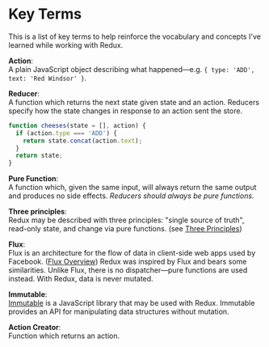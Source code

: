 # Key Terms
This is a list of key terms to help reinforce the vocabulary and concepts I've learned while working
with Redux.

**Action**:  
A plain JavaScript object describing what happened&mdash;e.g. `{ type: 'ADD', text: 'Red Windsor' }`.

**Reducer**:  
A function which returns the next state given state and an action. Reducers specify how the state
changes in response to an action sent the store.

```javascript
function cheeses(state = [], action) {
  if (action.type === 'ADD') {
    return state.concat(action.text);
  }
  return state;
}
```

**Pure Function**:  
A function which, given the same input, will always return the same output and produces no
side effects. *Reducers should always be pure functions.*

**Three principles**:  
Redux may be described with three principles: "single source of truth", read-only state, and change
via pure functions. (see [Three Principles][redux-3])

**Flux**:  
Flux is an architecture for the flow of data in client-side web apps used by Facebook.
([Flux Overview][flux]) Redux was inspired by Flux and bears some similarities. Unlike Flux, there
is no dispatcher&mdash;pure functions are used instead. With Redux, data is never mutated.

**Immutable**:  
[Immutable][immutable] is a JavaScript library that may be used with Redux. Immutable provides an API for
manipulating data structures without mutation.

**Action Creator**:  
Function which returns an action.

[redux-3]: https://redux.js.org/introduction/threeprinciples
[flux]: https://facebook.github.io/flux/docs/in-depth-overview.html#content
[immutable]: https://facebook.github.io/immutable-js/
